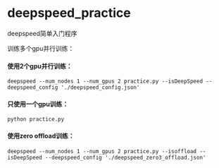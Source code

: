 # deepspeed_practice
deepspeed简单入门程序

训练多个gpu并行训练：

#### 使用2个gpu并行训练：
    deepspeed --num_nodes 1 --num_gpus 2 practice.py --isDeepSpeed --deepspeed_config './deepspeed_config.json'
    
#### 只使用一个gpu训练：
    python practice.py

#### 使用zero offload训练：
    deepspeed --num_nodes 1 --num_gpus 2 practice.py --isoffload --isDeepSpeed --deepspeed_config './deepspeed_zero3_offload.json'
